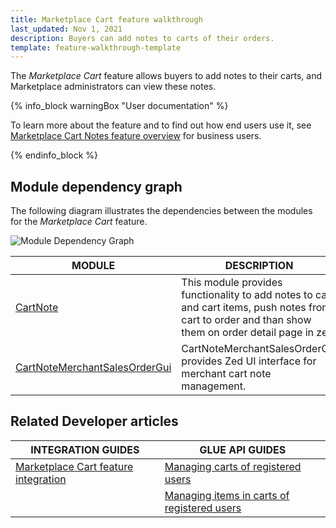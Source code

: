 ```yaml
---
title: Marketplace Cart feature walkthrough
last_updated: Nov 1, 2021
description: Buyers can add notes to carts of their orders.
template: feature-walkthrough-template
---
```


The *Marketplace Cart* feature allows buyers to add notes to their carts, and Marketplace administrators can view these notes.

{% info_block warningBox "User documentation" %}

To learn more about the feature and to find out how end users use it, see [Marketplace Cart Notes feature overview](/docs/marketplace/user/features/{{page.version}}/marketplace-cart-notes-feature-overview.html) for business users.

{% endinfo_block %}


## Module dependency graph

The following diagram illustrates the dependencies between the modules for the *Marketplace Cart* feature.

![Module Dependency Graph](https://confluence-connect.gliffy.net/embed/image/f2665938-a482-4b43-b37a-48e8ed682b5d.png?utm_medium=live&utm_source=custom)

| MODULE     | DESCRIPTION                |
|------------|----------------------------|
| [CartNote](https://github.com/spryker/cart-note) | This module provides functionality to add notes to cart and cart items, push notes from cart to order and than show them on order detail page in zed. |
| [CartNoteMerchantSalesOrderGui](https://github.com/spryker/cart-note-merchant-sales-order-gui) | CartNoteMerchantSalesOrderGui provides Zed UI interface for merchant cart note management. |

## Related Developer articles

| INTEGRATION GUIDES                                                                                                                                   | GLUE API GUIDES                                                                                                                                                                  |
|------------------------------------------------------------------------------------------------------------------------------------------------------|----------------------------------------------------------------------------------------------------------------------------------------------------------------------------------|
| [Marketplace Cart feature integration](/docs/marketplace/dev/feature-integration-guides/{{page.version}}/marketplace-cart-feature-integration.html)  | [Managing carts of registered users](/docs/marketplace/dev/glue-api-guides/{{page.version}}/carts-of-registered-users/managing-carts-of-registered-users.html)                   |
|                                                                                                                                                      | [Managing items in carts of registered users](/docs/marketplace/dev/glue-api-guides/{{page.version}}/carts-of-registered-users/managing-items-in-carts-of-registered-users.html) |
